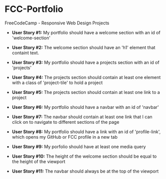 # FCC-Portfolio
FreeCodeCamp - Responsive Web Design Projects 

- **User Story #1:** My portfolio should have a welcome section with an id of 
'welcome-section'

- **User Story #2:** The welcome section should have an 'h1' element that containt text.

- **User Story #3:** My portfolio should have a projects section with an id of 'projects'

- **User Story #4:** The projects section should contain at least one element with a class of 
'project-tile' to hold a project

- **User Story #5:** The projects section should contain at least one link to a project

- **User Story #6:** My portfolio should have a navbar with an id of 'navbar'

- **User Story #7:** The navbar should contain at least one link that I can click on to navigate 
to different sections of the page

- **User Story #8:** My portfolio should have a link with an id of 'profile-link', which 
opens my GitHub or FCC profile in a new tab

- **User Story #9:** My porfolio should have at least one media query

- **User Story #10:** The height of the welcome section should be equal to the height of the 
viewport

- **User Story #11:** The navbar should always be at the top of the viewport
